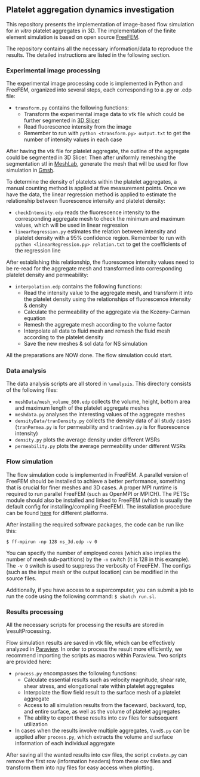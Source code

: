 ## Platelet aggregation dynamics investigation

This repository presents the implementation of image-based flow simulation for *in vitro* platelet aggregates in 3D. The implementation of the finite element simulation is based on open source [FreeFEM](https://freefem.org/).

The repository contains all the necessary information/data to reproduce the results. The detailed instructions are listed in the following section.

### Experimental image processing

The experimental image processing code is implemented in Python and FreeFEM, organized into several steps, each corresponding to a .py or .edp file:

* `transform.py` contains the following functions:
  - Transform the experimental image data to vtk file which could be further segmented in [3D Slicer](https://www.slicer.org/)  
  - Read fluorescence intensity from the image
  - Remember to run with `python <transform.py> output.txt` to get the number of intensity values in each case

After having the vtk file for platelet aggregate, the outline of the aggregate could be segmented in 3D Slicer. Then after uniformly remeshing the segmentation stl in [MeshLab](https://www.meshlab.net/), generate the mesh that will be used for flow simulation in [Gmsh](https://gmsh.info/). 

To determine the density of platelets within the platelet aggregates, a manual counting method is applied at five measurement points. Once we have the data, the linear regression method is applied to estimate the relationship between fluorescence intensity and platelet density:
* `checkIntensity.edp` reads the fluorescence intensity to the corresponding aggregate mesh to check the minimum and maximum values, which will be used in linear regression
* `linearRegression.py` estimates the relation between intensity and platelet density with a 95% confidence region. Remember to run with `python <linearRegression.py> relation.txt` to get the coefficients of the regression line

After establishing this relationship, the fluorescence intensity values need to be re-read for the aggregate mesh and transformed into corresponding platelet density and permeability:
* `interpolation.edp` contains the following functions:
  - Read the intensity value to the aggregate mesh, and transform it into the platelet density using the relationships of fluorescence intensity & density
  - Calculate the permeability of the aggregate via the Kozeny-Carman equation
  - Remesh the aggregate mesh according to the volume factor
  - Interpolate all data to fluid mesh and remesh the fluid mesh according to the platelet density
  - Save the new meshes & sol data for NS simulation

All the preparations are NOW done. The flow simulation could start.

### Data analysis

The data analysis scripts are all stored in `\analysis`. This directory consists of the following files:
* `meshData/mesh_volume_800.edp` collects the volume, height, bottom area and maximum length of the platelet aggregate meshes
* `meshdata.py` analyses the interesting values of the aggregate meshes
* `densityData/tranDensity.py` collects the density data of all study cases (`tranPermea.py` is for permeability and `tranInten.py` is for fluorescence intensity)
* `density.py` plots the average density under different WSRs
* `permeability.py` plots the average permeability under different WSRs

### Flow simulation
The flow simulation code is implemented in FreeFEM. A parallel version of FreeFEM should be installed to achieve a better performance, something that is crucial for finer meshes and 3D cases. A proper MPI runtime is required to run parallel FreeFEM (such as OpenMPI or MPICH). The PETSc module should also be installed and linked to FreeFEM (which is usually the default config for installing/compiling FreeFEM). The installation procedure can be found [here](https://doc.freefem.org/introduction/installation.html) for different platforms.

After installing the required software packages, the code can be run like this:

`$ ff-mpirun -np 128 ns_3d.edp -v 0`

You can specify the number of employed cores (which also implies the number of mesh sub-partitions) by the `-n` switch (it is 128 in this example). The `-v 0` switch is used to suppress the verbosity of FreeFEM. The configs (such as the input mesh or the output location) can be modified in the source files.

Additionally, if you have access to a supercomputer, you can submit a job to run the code using the following command: `$ sbatch run.sl`.

### Results processing
All the necessary scripts for processing the results are stored in \resultProcessing.

Flow simulation results are saved in vtk file, which can be effectively analyzed in [Paraview](https://www.paraview.org/). In order to process the result more efficiently, we recommend importing the scripts as macros within Paraview. Two scripts are provided here:
* `process.py` encompasses the following functions:
  - Calculate essential results such as velocity magnitude, shear rate, shear stress, and elongational rate within platelet aggregates
  - Interpolate the flow field result to the surface mesh of a platelet aggregate 
  - Access to all simulation results from the faceward, backward, top, and entire surface, as well as the volume of platelet aggregates
  - The ability to export these results into csv files for subsequent utilization
* In cases when the results involve multiple aggregates, `VandS.py` can be applied after `process.py`, which extracts the volume and surface information of each individual aggregate 

After saving all the wanted results into csv files, the script `csvData.py` can remove the first row (information headers) from these csv files and transform them into npy files for easy access when plotting.

